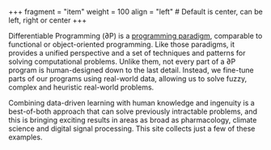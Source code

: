 +++
fragment = "item"
weight = 100
align = "left" # Default is center, can be left, right or center
+++

Differentiable Programming (∂P) is a [programming paradigm](https://en.wikipedia.org/wiki/Differentiable_programming), comparable to functional or object-oriented programming. Like those paradigms, it provides a unified perspective and a set of techniques and patterns for solving computational problems. Unlike them, not every part of a ∂P program is human-designed down to the last detail. Instead, we fine-tune parts of our programs using real-world data, allowing us to solve fuzzy, complex and heuristic real-world problems.

Combining data-driven learning with human knowledge and ingenuity is a best-of-both approach that can solve previously intractable problems, and this is bringing exciting results in areas as broad as pharmacology, climate science and digital signal processing. This site collects just a few of these examples.
